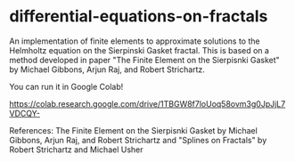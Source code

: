 # differential-equations-on-fractals
An implementation of finite elements to approximate solutions to the Helmholtz equation on the Sierpinski Gasket fractal. This is based on a method developed in paper "The Finite Element on the Sierpisnki Gasket" by Michael Gibbons, Arjun Raj, and Robert Strichartz.

You can run it in Google Colab!

https://colab.research.google.com/drive/1TBGW8f7loUoq58ovm3g0JpJjL7VDCQY-

References: The Finite Element on the Sierpisnki Gasket by Michael Gibbons, Arjun Raj, and Robert Strichartz and "Splines on Fractals" by Robert Strichartz and Michael Usher
